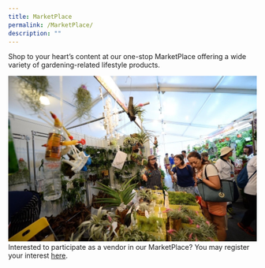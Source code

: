 ```yaml
---
title: MarketPlace
permalink: /MarketPlace/
description: ""
---
```

Shop to your heart’s content at our one-stop MarketPlace offering a wide variety of gardening-related lifestyle products.

![MarketPlace](/images/marketplace.jpg)
Interested to participate as a vendor in our MarketPlace? You may register your interest [here](https://go.gov.sg/marketplaceregisterinterest).